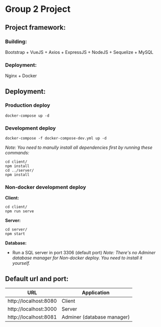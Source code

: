 # Group 2 Project

## Project framework:

### Building:
Bootstrap + VueJS + Axios + ExpressJS + NodeJS + Sequelize + MySQL

### Deployment:
Nginx + Docker

## Deployment:

### Production deploy
```
docker-compose up -d
```

### Development deploy
```
docker-compose -f docker-compose-dev.yml up -d
```
*Note: You need to manully install all dependencies first by running these commands:*
```
cd client/
npm install
cd ../server/
npm install
```

### Non-docker development deploy
**Client:**
```
cd client/
npm run serve
```
**Server:**
```
cd server/
npm start
```
**Database:**
- Run a SQL server in port 3306 (default port)
*Note: There's no Adminer database manager for Non-docker deploy. You need to install it yourself.*

## Default url and port:
URL | Application
-- | --
http://localhost:8080 | Client
http://localhost:3000 | Server
http://localhost:8081 | Adminer (database manager)
